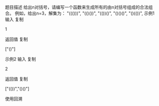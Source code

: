 题目描述
给出n对括号，请编写一个函数来生成所有的由n对括号组成的合法组合。
例如，给出n=3，解集为：
"((()))", "(()())", "(())()", "()()()", "()(())",
示例1
输入
复制

1

返回值
复制

["()"]

示例2
输入
复制

2

返回值
复制

["(())","()()"]

使用回溯